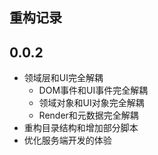## 重构记录





## 0.0.2



- 领域层和UI完全解耦
  - DOM事件和UI事件完全解耦
  - 领域对象和UI对象完全解耦
  - Render和元数据完全解耦
- 重构目录结构和增加部分脚本
- 优化服务端开发的体验